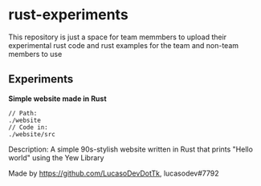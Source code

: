 # rust-experiments

This repository is just a space for team memmbers to upload their experimental rust code and rust examples for the team and non-team members to use

## Experiments

**Simple website made in Rust**
``` 
// Path:
./website
// Code in:
./website/src
```

Description: A simple 90s-stylish website written in Rust that prints "Hello world" using the Yew Library

Made by https://github.com/LucasoDevDotTk, lucasodev#7792
